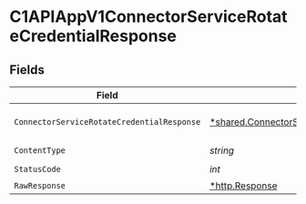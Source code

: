 # C1APIAppV1ConnectorServiceRotateCredentialResponse


## Fields

| Field                                                                                                               | Type                                                                                                                | Required                                                                                                            | Description                                                                                                         |
| ------------------------------------------------------------------------------------------------------------------- | ------------------------------------------------------------------------------------------------------------------- | ------------------------------------------------------------------------------------------------------------------- | ------------------------------------------------------------------------------------------------------------------- |
| `ConnectorServiceRotateCredentialResponse`                                                                          | [*shared.ConnectorServiceRotateCredentialResponse](../../models/shared/connectorservicerotatecredentialresponse.md) | :heavy_minus_sign:                                                                                                  |  ConnectorServiceRotateCredentialResponse is the response returned by the rotate method.<br/>                       |
| `ContentType`                                                                                                       | *string*                                                                                                            | :heavy_check_mark:                                                                                                  | N/A                                                                                                                 |
| `StatusCode`                                                                                                        | *int*                                                                                                               | :heavy_check_mark:                                                                                                  | N/A                                                                                                                 |
| `RawResponse`                                                                                                       | [*http.Response](https://pkg.go.dev/net/http#Response)                                                              | :heavy_minus_sign:                                                                                                  | N/A                                                                                                                 |